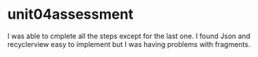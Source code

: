 # unit04assessment
I was able to cmplete all the steps except for the last one.
I found Json and recyclerview easy to implement but I was having problems with fragments.
